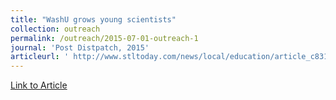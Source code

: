 ```yaml
---
title: "WashU grows young scientists"
collection: outreach
permalink: /outreach/2015-07-01-outreach-1
journal: 'Post Distpatch, 2015'
articleurl: ' http://www.stltoday.com/news/local/education/article_c83195d9-36a9-5f54-b4e9-59dc1f3628b2.html#.VbuTji45yhs.twitter'
---
```

[Link to Article](http://www.stltoday.com/news/local/education/article_c83195d9-36a9-5f54-b4e9-59dc1f3628b2.html#.VbuTji45yhs.twitter)
